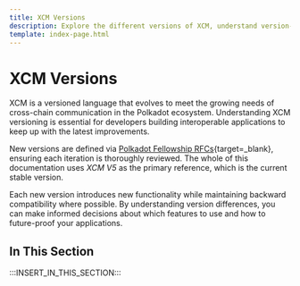 ```yaml
---
title: XCM Versions
description: Explore the different versions of XCM, understand version-specific features and capabilities, and find migration guides for upgrading between versions.
template: index-page.html
---
```


# XCM Versions

XCM is a versioned language that evolves to meet the growing needs of cross-chain communication in the Polkadot ecosystem. Understanding XCM versioning is essential for developers building interoperable applications to keep up with the latest improvements.

New versions are defined via [Polkadot Fellowship RFCs](https://github.com/polkadot-fellows/rfcs){target=\_blank}, ensuring each iteration is thoroughly reviewed. The whole of this documentation uses _XCM V5_ as the primary reference, which is the current stable version.

Each new version introduces new functionality while maintaining backward compatibility where possible. By understanding version differences, you can make informed decisions about which features to use and how to future-proof your applications.

## In This Section

:::INSERT_IN_THIS_SECTION:::
